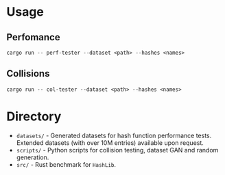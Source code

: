 # Usage
## Perfomance 
```
cargo run -- perf-tester --dataset <path> --hashes <names>
```
## Collisions
```
cargo run -- col-tester --dataset <path> --hashes <names>
```

# Directory
- `datasets/` - Generated datasets for hash function performance tests. Extended datasets (with over 10M entries) available upon request.
- `scripts/` - Python scripts for collision testing, dataset GAN and random generation.
- `src/` - Rust benchmark for `HashLib`.
